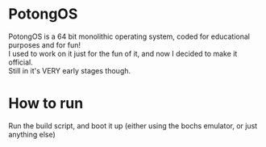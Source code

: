 # PotongOS
PotongOS is a 64 bit monolithic operating system, coded for educational purposes and for fun! <br />
I used to work on it just for the fun of it, and now I decided to make it official. <br />
Still in it's VERY early stages though.

# How to run
Run the build script, and boot it up (either using the bochs emulator, or just anything else)
